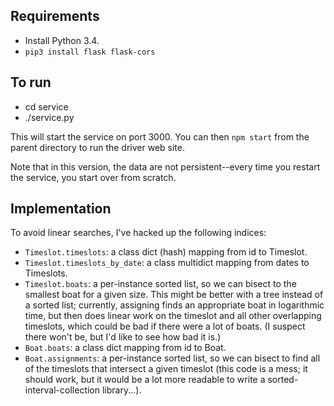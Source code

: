 Requirements
---

 * Install Python 3.4.
 * `pip3 install flask flask-cors`

To run
---

 * cd service
 * ./service.py
 
This will start the service on port 3000. You can then `npm start` from the parent directory to run the driver web site.

Note that in this version, the data are not persistent--every time you restart the service, you start over from scratch.

Implementation
---

To avoid linear searches, I've hacked up the following indices:

 * `Timeslot.timeslots`: a class dict (hash) mapping from id to Timeslot.
 * `Timeslot.timeslots_by_date`: a class multidict mapping from dates to Timeslots.
 * `Timeslot.boats`: a per-instance sorted list, so we can bisect to the smallest boat for a given size. This might be better with a tree instead of a sorted list; currently, assigning finds an appropriate boat in logarithmic time, but then does linear work on the timeslot and all other overlapping timeslots, which could be bad if there were a lot of boats. (I suspect there won't be, but I'd like to see how bad it is.)
 * `Boat.boats`: a class dict mapping from id to Boat.
 * `Boat.assignments`: a per-instance sorted list, so we can bisect to find all of the timeslots that intersect a given timeslot (this code is a mess; it should work, but it would be a lot more readable to write a sorted-interval-collection library...).

